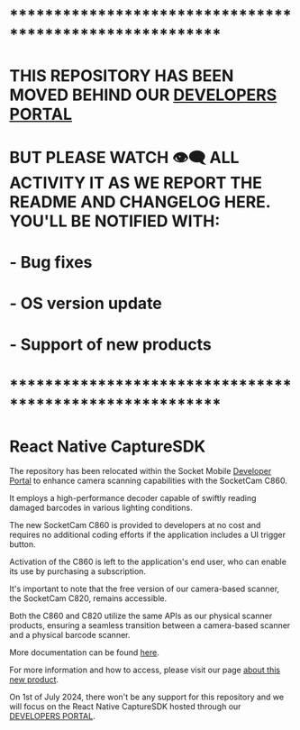 # ********************************************************
# THIS REPOSITORY HAS BEEN MOVED BEHIND OUR [DEVELOPERS PORTAL](https://www.socketmobile.com/dev-portal/portal)
# BUT PLEASE WATCH 👁️‍🗨️ ALL ACTIVITY IT AS WE REPORT THE README AND CHANGELOG HERE. YOU'LL BE NOTIFIED WITH:
# - Bug fixes
# - OS version update
# - Support of new products
# ********************************************************

# React Native CaptureSDK

The repository has been relocated within the Socket Mobile [Developer Portal](https://www.socketmobile.com/developers/portal) to enhance camera scanning capabilities with the SocketCam C860.

It employs a high-performance decoder capable of swiftly reading damaged barcodes in various lighting conditions.

The new SocketCam C860 is provided to developers at no cost and requires no additional coding efforts if the application includes a UI trigger button.

Activation of the C860 is left to the application's end user, who can enable its use by purchasing a subscription.

It's important to note that the free version of our camera-based scanner, the SocketCam C820, remains accessible.

Both the C860 and C820 utilize the same APIs as our physical scanner products, ensuring a seamless transition between a camera-based scanner and a physical barcode scanner.

More documentation can be found [here](https://docs.socketmobile.com/react-native-capture/en/latest/ "CaptureSDK Documentation").

For more information and how to access, please visit our page [about this new product](https://www.socketmobile.com/readers-accessories/product-families/socketcam).

On 1st of July 2024, there won't be any support for this repository and we will focus on the React Native CaptureSDK hosted through our [DEVELOPERS PORTAL](https://www.socketmobile.com/dev-portal/portal).
